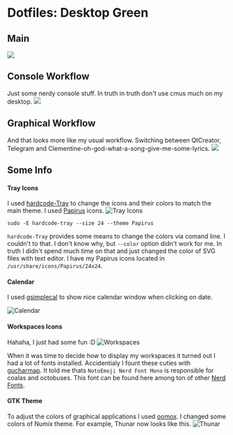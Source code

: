# Dotfiles: Desktop Green

## Main
![](https://i.imgur.com/OComdB2.jpg)

## Console Workflow
Just some nerdy console stuff. In truth in truth don't use cmus much on my desktop. 
![](https://i.imgur.com/0gqYYCX.png)

## Graphical Workflow
And that looks more like my usual workflow. Switching between QtCreator, Telegram and Clementine-oh-god-what-a-song-give-me-some-lyrics.
![](https://i.imgur.com/K6yc528.png)

## Some Info
#### Tray Icons
I used [hardcode-Tray](https://github.com/bilelmoussaoui/Hardcode-Tray) to change the icons and their colors to match the main theme. I used [Papirus](https://github.com/PapirusDevelopmentTeam/papirus-icon-theme) icons.
![Tray Icons](https://i.imgur.com/HaJsNN5.png)
```
sudo -E hardcode-tray --size 24 --theme Papirus
```
`hardcode-Tray` provides some means to change the colors via comand line. I couldn't to that. I don't know why, but `--color` option didn't work for me. In truth I didn't spend much time on that and just changed the color of SVG files with text editor. I have my Papirus icons located in `/usr/share/icons/Papirus/24x24`.

#### Calendar 
I used [gsimplecal](https://github.com/dmedvinsky/gsimplecal) to show nice calendar window when clicking on date.

![Calendar](https://i.imgur.com/VSjCdXK.png)

#### Workspaces Icons
Hahaha, I just had some fun :D
![Workspaces](https://i.imgur.com/vtvfQpg.png)

When it was time to decide how to display my workspaces it turned out I had a lot of fonts installed. Accidentialy I fount these cuties with [gucharmap](https://wiki.gnome.org/Apps/Gucharmap). It told me thats `NotoEmoji Nerd Font Mono` is responsible for coalas and octobuses. This font can be found here among ton of other [Nerd Fonts](https://github.com/ryanoasis/nerd-fonts).

#### GTK Theme
To adjust the colors of graphical applications I used [oomox](https://github.com/themix-project/oomox). I changed some colors of Numix theme.
For example, Thunar now looks like this.
![Thunar](https://i.imgur.com/ZVb9u8e.png)
